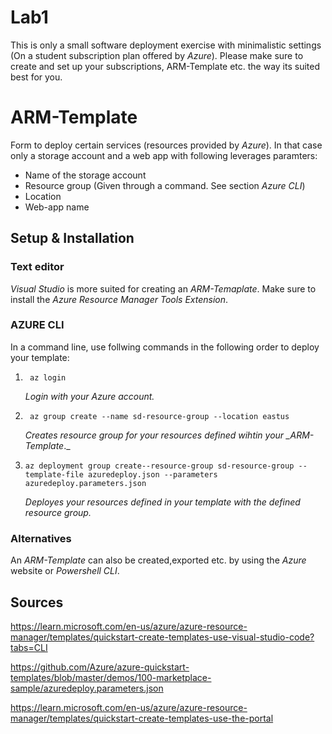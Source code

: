 # Lab1

This is only a small software deployment exercise with minimalistic settings (On a student subscription plan offered by _Azure_). Please make sure to create and set up your subscriptions, ARM-Template etc. the way its suited best for you.

# ARM-Template

Form to deploy certain services (resources provided by _Azure_). In that case only a storage account and a web app with following leverages paramters:

- Name of the storage account
- Resource group (Given through a command. See section _Azure CLI_)
- Location
- Web-app name

## Setup & Installation

### Text editor

_Visual Studio_ is more suited for creating an _ARM-Temaplate_. Make sure to install the _Azure Resource Manager Tools Extension_.

### AZURE CLI

In a command line, use follwing commands in the following order to deploy your template:

1. ` az login`

   _Login with your Azure account._

2. ` az group create --name sd-resource-group --location eastus`

   _Creates resource group for your resources defined wihtin your \_ARM-Template_.\_

3. `az deployment group create--resource-group sd-resource-group --template-file azuredeploy.json --parameters azuredeploy.parameters.json`

   _Deployes your resources defined in your template with the defined resource group._

### Alternatives

An _ARM-Template_ can also be created,exported etc. by using the _Azure_ website or _Powershell CLI_.

## Sources

https://learn.microsoft.com/en-us/azure/azure-resource-manager/templates/quickstart-create-templates-use-visual-studio-code?tabs=CLI

https://github.com/Azure/azure-quickstart-templates/blob/master/demos/100-marketplace-sample/azuredeploy.parameters.json

https://learn.microsoft.com/en-us/azure/azure-resource-manager/templates/quickstart-create-templates-use-the-portal
